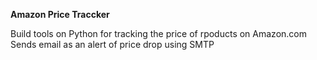 **Amazon Price Traccker**

Build tools on Python for tracking the price of rpoducts on Amazon.com 
Sends email as an alert of price drop using SMTP 
